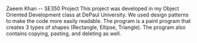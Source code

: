 Zaeem Khan -- SE350 Project
This project was developed in my Object Oriented Development class at DePaul University.
We used design patterns to make the code more easily readable. The program is a paint program
that creates 3 types of shapes (Rectangle, Ellipse, Triangle).
The program also contains copying, pasting, and deleting as well.
